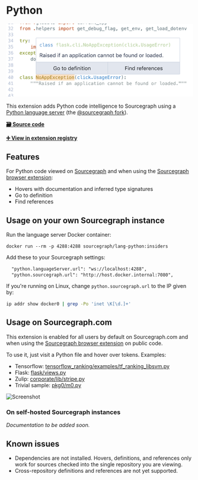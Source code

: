 # Python

![](sample.png)

This extension adds Python code intelligence to Sourcegraph using a [Python language server](https://github.com/Microsoft/python-language-server) (the [@sourcegraph fork](https://github.com/sourcegraph/python-language-server/tree/wip2)).

[**🗃️ Source code**](https://github.com/sourcegraph/sourcegraph-python)

[**➕ View in extension registry**](https://sourcegraph.com/extensions/sourcegraph/python)

## Features

For Python code viewed on [Sourcegraph](https://sourcegraph.com) and when using the [Sourcegraph browser extension](https://docs.sourcegraph.com/integration/browser_extension):

-   Hovers with documentation and inferred type signatures
-   Go to definition
-   Find references

## Usage on your own Sourcegraph instance

Run the language server Docker container:

```
docker run --rm -p 4288:4288 sourcegraph/lang-python:insiders
```

Add these to your Sourcegraph settings:

```
  "python.languageServer.url": "ws://localhost:4288",
  "python.sourcegraph.url": "http://host.docker.internal:7080",
```

If you're running on Linux, change `python.sourcegraph.url` to the IP given by:

```bash
ip addr show docker0 | grep -Po 'inet \K[\d.]+'
```

## Usage on Sourcegraph.com

This extension is enabled for all users by default on Sourcegraph.com and when using the [Sourcegraph browser extension](https://docs.sourcegraph.com/integration/browser_extension) on public code.

To use it, just visit a Python file and hover over tokens. Examples:

-   Tensorflow: [tensorflow_ranking/examples/tf_ranking_libsvm.py](https://sourcegraph.com/github.com/tensorflow/ranking@931e4e18d68612d0b29dc3c81994acdd4b6ab743/-/blob/tensorflow_ranking/examples/tf_ranking_libsvm.py#L294:27&tab=references)
-   Flask: [flask/views.py](https://sourcegraph.com/github.com/pallets/flask/-/blob/flask/views.py)
-   Zulip: [corporate/lib/stripe.py](https://sourcegraph.com/github.com/zulip/zulip/-/blob/corporate/lib/stripe.py)
-   Trivial sample: [pkg0/m0.py](http://sourcegraph.com/github.com/sgtest/python-sample-0/-/blob/pkg0/m0.py)

![Screenshot](https://user-images.githubusercontent.com/1976/49628952-d4c92800-f99b-11e8-9605-d880b733cde6.png)

### On self-hosted Sourcegraph instances

_Documentation to be added soon._

## Known issues

-   Dependencies are not installed. Hovers, definitions, and references only work for sources checked into the single repository you are viewing.
-   Cross-repository definitions and references are not yet supported.
